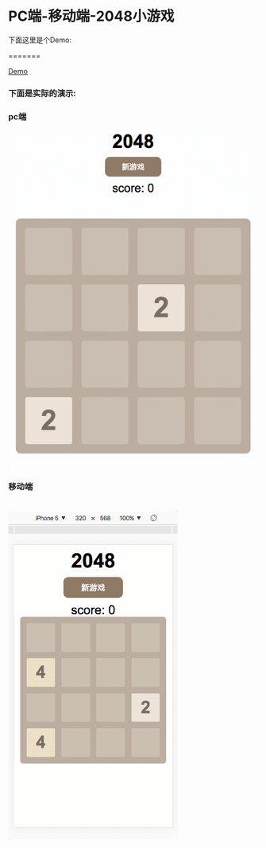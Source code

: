 # PC端-移动端-2048小游戏


下面这里是个Demo:


=======

[Demo](https://victoryli-yang.github.io/2048-two/)


### 下面是实际的演示:

### pc端
![2048-pc](2048-pc.gif)

### 移动端
![2048-mobile](2048-mobile.gif)
=======
